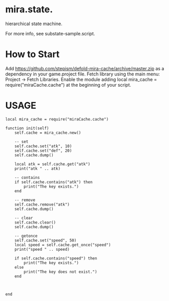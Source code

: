 # mira.state.
hierarchical state machine.

For more info, see substate-sample.script.

# How to Start

Add https://github.com/stepism/defold-mira-cache/archive/master.zip as a dependency in your game.project file.
Fetch library using the main menu: Project -> Fetch Libraries.
Enable the module adding local mira_cache = require("miraCache.cache") at the beginning of your script.



# USAGE
```
local mira_cache = require("miraCache.cache")

function init(self)
	self.cache = mira_cache.new()

	-- set
	self.cache.set("atk", 10)
	self.cache.set("def", 20)
	self.cache.dump()

	local atk = self.cache.get("atk")
	print("atk " .. atk)

	-- contains
	if self.cache.contains("atk") then
		print("The key exists.")
	end
	
	-- remove
	self.cache.remove("atk")
	self.cache.dump()

	-- clear
	self.cache.clear()
	self.cache.dump()

	-- getonce
	self.cache.set("speed", 50)
	local speed = self.cache.get_once("speed")
	print("speed " .. speed)

	if self.cache.contains("speed") then
		print("The key exists.")
	else
		print("The key does not exist.")
	end

	

end

```

